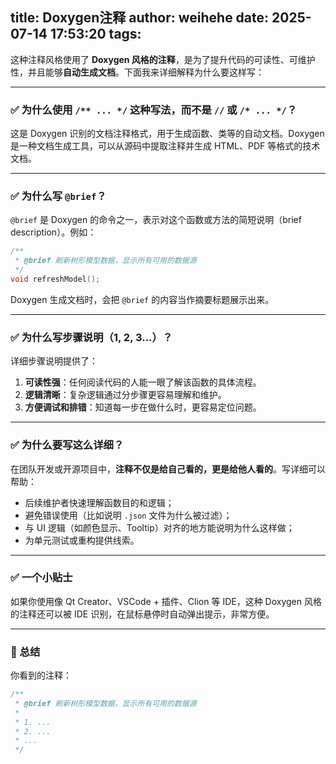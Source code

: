 title: Doxygen注释
author: weihehe
date: 2025-07-14 17:53:20
tags:
---
这种注释风格使用了 **Doxygen 风格的注释**，是为了提升代码的可读性、可维护性，并且能够**自动生成文档**。下面我来详细解释为什么要这样写：

---

### ✅ 为什么使用 `/** ... */` 这种写法，而不是 `//` 或 `/* ... */`？

这是 Doxygen 识别的文档注释格式，用于生成函数、类等的自动文档。Doxygen 是一种文档生成工具，可以从源码中提取注释并生成 HTML、PDF 等格式的技术文档。

---

### ✅ 为什么写 `@brief`？

`@brief` 是 Doxygen 的命令之一，表示对这个函数或方法的简短说明（brief description）。例如：

```cpp
/**
 * @brief 刷新树形模型数据，显示所有可用的数据源
 */
void refreshModel();
```

Doxygen 生成文档时，会把 `@brief` 的内容当作摘要标题展示出来。

---

### ✅ 为什么写步骤说明（1, 2, 3...）？

详细步骤说明提供了：

1. **可读性强**：任何阅读代码的人能一眼了解该函数的具体流程。
2. **逻辑清晰**：复杂逻辑通过分步骤更容易理解和维护。
3. **方便调试和排错**：知道每一步在做什么时，更容易定位问题。

---

### ✅ 为什么要写这么详细？

在团队开发或开源项目中，**注释不仅是给自己看的，更是给他人看的**。写详细可以帮助：

* 后续维护者快速理解函数目的和逻辑；
* 避免错误使用（比如说明 `.json` 文件为什么被过滤）；
* 与 UI 逻辑（如颜色显示、Tooltip）对齐的地方能说明为什么这样做；
* 为单元测试或重构提供线索。

---

### ✅ 一个小贴士

如果你使用像 Qt Creator、VSCode + 插件、Clion 等 IDE，这种 Doxygen 风格的注释还可以被 IDE 识别，在鼠标悬停时自动弹出提示，非常方便。

---

### 📌 总结

你看到的注释：

```cpp
/**
 * @brief 刷新树形模型数据，显示所有可用的数据源
 * 
 * 1. ...
 * 2. ...
 * ...
 */
```

